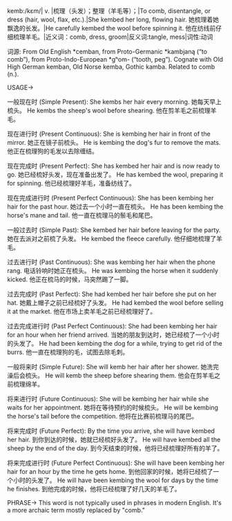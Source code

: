 kemb:/kɛm/| v. |梳理（头发）；整理（羊毛等）；|To comb, disentangle, or dress (hair, wool, flax, etc.).|She kembed her long, flowing hair. 她梳理着她飘逸的长发。|He carefully kembed the wool before spinning it. 他在纺线前仔细梳理羊毛。|近义词：comb, dress, groom|反义词:tangle, mess|词性:动词

词源:
From Old English *cemban, from Proto-Germanic *kambjaną (“to comb”), from Proto-Indo-European *gʰom- (“tooth, peg”). Cognate with Old High German kemban, Old Norse kemba, Gothic kamba.  Related to comb (n.).

USAGE->

一般现在时 (Simple Present):
She kembs her hair every morning. 她每天早上梳头。
He kembs the sheep's wool before shearing. 他在剪羊毛之前梳理羊毛。

现在进行时 (Present Continuous):
She is kembing her hair in front of the mirror. 她正在镜子前梳头。
He is kembing the dog's fur to remove the mats. 他正在梳理狗的毛发以去除缠结。

现在完成时 (Present Perfect):
She has kembed her hair and is now ready to go. 她已经梳好头发，现在准备出发了。
He has kembed the wool, preparing it for spinning. 他已经梳理好羊毛，准备纺线了。

现在完成进行时 (Present Perfect Continuous):
She has been kembing her hair for the past hour. 她过去一个小时一直在梳头。
He has been kembing the horse's mane and tail. 他一直在梳理马的鬃毛和尾巴。

一般过去时 (Simple Past):
She kembed her hair before leaving for the party.  她在去派对之前梳了头发。
He kembed the fleece carefully. 他仔细地梳理了羊毛。

过去进行时 (Past Continuous):
She was kembing her hair when the phone rang.  电话铃响时她正在梳头。
He was kembing the horse when it suddenly kicked. 他正在梳马的时候，马突然踢了一脚。

过去完成时 (Past Perfect):
She had kembed her hair before she put on her hat.  她戴上帽子之前已经梳好了头发。
He had kembed the wool before selling it at the market. 他在市场上卖羊毛之前已经梳理好了。

过去完成进行时 (Past Perfect Continuous):
She had been kembing her hair for an hour when her friend arrived.  当她的朋友到达时，她已经梳了一个小时的头发了。
He had been kembing the dog for a while, trying to get rid of the burrs. 他一直在梳理狗的毛，试图去除毛刺。

一般将来时 (Simple Future):
She will kemb her hair after her shower.  她洗完澡后会梳头。
He will kemb the sheep before shearing them. 他会在剪羊毛之前梳理绵羊。


将来进行时 (Future Continuous):
She will be kembing her hair while she waits for her appointment. 她将在等待预约的时候梳头。
He will be kembing the horse's tail before the competition. 他将在比赛前梳理马的尾巴。

将来完成时 (Future Perfect):
By the time you arrive, she will have kembed her hair.  到你到达的时候，她就已经梳好头发了。
He will have kembed all the sheep by the end of the day.  到今天结束的时候，他将已经梳理好所有的羊了。

将来完成进行时 (Future Perfect Continuous):
She will have been kembing her hair for an hour by the time he gets home.  到他回家的时候，她将已经梳了一个小时的头发了。
He will have been kembing the wool for days by the time he finishes. 到他完成的时候，他将已经梳理了好几天的羊毛了。


PHRASE->
This word is not typically used in phrases in modern English.  It's a more archaic term mostly replaced by "comb."



